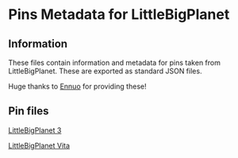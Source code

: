 # Pins Metadata for LittleBigPlanet

## Information

These files contain information and metadata for pins taken from LittleBigPlanet. These are exported as standard JSON files.

Huge thanks to [Ennuo](https://github.com/ennuo/) for providing these!

## Pin files

[LittleBigPlanet 3](https://github.com/LittleBigRefresh/Docs/blob/main/Docs/pin-files/lbp3.json)

[LittleBigPlanet Vita](https://github.com/LittleBigRefresh/Docs/blob/main/Docs/pin-files/lbpvita.json)